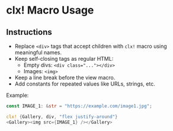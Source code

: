 # clx! Macro Usage


## Instructions

- Replace `<div>` tags that accept children with `clx!` macro using meaningful names.
- Keep self-closing tags as regular HTML:
  - Empty divs: `<div class="..."></div>`
  - Images: `<img>` 
- Keep a line break before the view macro.
- Add constants for repeated values like URLs, strings, etc.


Example:
```rust
const IMAGE_1: &str = "https://example.com/image1.jpg";

clx! {Gallery, div, "flex justify-around"}
<Gallery><img src={IMAGE_1} /></Gallery>
```


